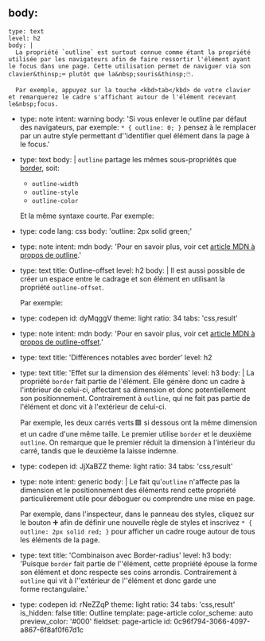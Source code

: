 body:
  -
    type: text
    level: h2
    body: |
      La propriété `outline` est surtout connue comme étant la propriété utilisée par les navigateurs afin de faire ressortir l'élément ayant le focus dans une page. Cette utilisation permet de naviguer via son clavier&thinsp;⌨️ plutôt que la&nbsp;souris&thinsp;🖱️.
      
      Par exemple, appuyez sur la touche <kbd>tab</kbd> de votre clavier et remarquerez le cadre s'affichant autour de l'élément recevant le&nbsp;focus.
  -
    type: note
    intent: warning
    body: 'Si vous enlever le outline par défaut des navigateurs, par exemple: `* { outline: 0; }` pensez à le remplacer par un autre style permettant d''identifier quel élément dans la page à le&nbsp;focus.'
  -
    type: text
    body: |
      `outline` partage les mêmes sous-propriétés que [border](#border),&nbsp;soit:
      
      - `outline-width`
      - `outline-style`
      - `outline-color`
      
      Et la même syntaxe courte. Par&nbsp;exemple:
  -
    type: code
    lang: css
    body: 'outline: 2px solid green;'
  -
    type: note
    intent: mdn
    body: 'Pour en savoir plus, voir cet [article MDN à propos de&nbsp;outline](https://developer.mozilla.org/fr/docs/Web/CSS/outline).'
  -
    type: text
    title: Outline-offset
    level: h2
    body: |
      Il est aussi possible de créer un espace entre le cadrage et son élément en utilisant la propriété&nbsp;`outline-offset`.
      
      Par&nbsp;exemple:
  -
    type: codepen
    id: dyMqggV
    theme: light
    ratio: 34
    tabs: 'css,result'
  -
    type: note
    intent: mdn
    body: 'Pour en savoir plus, voir cet [article MDN à propos de&nbsp;outline-offset](https://developer.mozilla.org/fr/docs/Web/CSS/outline-offset).'
  -
    type: text
    title: 'Différences notables avec border'
    level: h2
  -
    type: text
    title: 'Effet sur la dimension des éléments'
    level: h3
    body: |
      La propriété `border` fait partie de l'élément. Elle génère donc un cadre à l'intérieur de celui-ci, affectant sa dimension et donc potentiellement son positionnement. Contrairement à&nbsp;`outline`, qui ne fait pas partie de l'élément et donc vit à l'extérieur de&nbsp;celui-ci. 
      
      Par exemple, les deux carrés verts&thinsp;🟩 si dessous ont la même dimension et un cadre d'une même taille. Le premier utilise `border` et le deuxième `outline`. On remarque que le premier réduit la dimension à l'intérieur du carré, tandis que le deuxième la laisse&nbsp;indemne.
  -
    type: codepen
    id: JjXaBZZ
    theme: light
    ratio: 34
    tabs: 'css,result'
  -
    type: note
    intent: generic
    body: |
      Le fait qu'`outline` n'affecte pas la dimension et le positionnement des éléments rend cette propriété particulièrement utile pour déboguer ou comprendre une mise en&nbsp;page. 
      
      Par exemple, dans l'inspecteur, dans le panneau des styles, cliquez sur le bouton ➕ afin de définir une nouvelle règle de styles et inscrivez `* { outline: 2px solid red; }` pour afficher un cadre rouge autour de tous les éléments de la&nbsp;page.
  -
    type: text
    title: 'Combinaison avec Border-radius'
    level: h3
    body: 'Puisque `border` fait partie de l''élément, cette propriété épouse la forme son élément et donc respecte ses coins arrondis. Contrairement à `outline` qui vit à l''extérieur de l''élément et donc garde une forme&nbsp;rectangulaire.'
  -
    type: codepen
    id: rNeZZqP
    theme: light
    ratio: 34
    tabs: 'css,result'
is_hidden: false
title: Outline
template: page-article
color_scheme: auto
preview_color: '#000'
fieldset: page-article
id: 0c96f794-3066-4097-a867-6f8af0f67d1c
